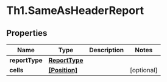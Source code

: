 # Th1.SameAsHeaderReport

## Properties

Name | Type | Description | Notes
------------ | ------------- | ------------- | -------------
**reportType** | [**ReportType**](ReportType.md) |  | 
**cells** | [**[Position]**](Position.md) |  | [optional] 


